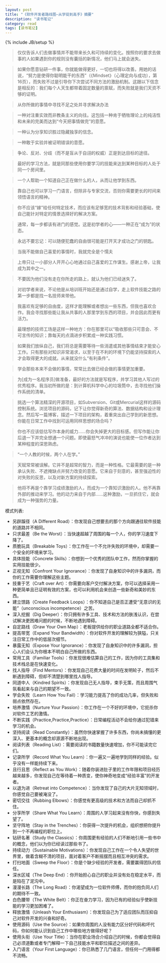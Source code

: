```yaml
---
layout: post
title: "《软件开发者路线图—从学徒到高手》摘要"
description: "读书笔记"
category: read
tags: [读书笔记]
---
```

{% include JB/setup %}

> 仅仅告诉人们去做事情并不能带来长久和可持续的变化。按照你的要求去做事的人如果遇到你的规则没有囊括的新情况，他们马上就会迷失。
<p></p>

> 如果你愿意钻研一件事，你就能做得更好，一切也将得以改善。用她的话说，“努力是使得你聪明能干的东西”（《Mindset》（心理定向与成功），第16页），而失败不过是引导你下次尝试不同方法的激励机制。这跟以下信念是相反的：我们每个人天生都带着固定数量的禀赋，而失败就是我们天资不够的证明。
<p></p>

> 从你所做的事情中寻找不足之处并寻求解决办法
<p></p>

> 一种对注重实效而非教条主义的向往。这包括一种肯于牺牲理论上的纯洁性和未来的完美而达到“今天把事情做完”的意愿。
<p></p>

> 一种认为分享知识胜过隐藏独享的信念。
<p></p>

> 一种敢于实验并被证明错误的意愿。
<p></p>

> 争论、反对、分歧（而不是盲从于自诩的权威）正是到达目标的途径。
<p></p>

> 最好的学习方法，就是同那些使用你要学习的技能来达到某种目标的人处于同一个房间里。
<p></p>

> 一个人帮助一个知道自己正在做什么的人，从而让他学到东西。
<p></p>

> 靠自己也可以学习一门语言，但除非与专家交流，否则你需要更长的时间来领悟语言的精神。
<p></p>

> 你不应该“嫁”给任何特定技术，而应该有足够宽的技术背影和经验基础，使自己能针对特定的情景选择好的解决方案。
<p></p>

> 通常，每一步都该有进门的感觉。这是初学者的心——一种正在“成为”的状态。
<p></p>

> 永远不要忘记：可以随便犯蠢的自由很可能是打开天才成功之门的钥匙。
<p></p>

> 当我不能做自己喜爱的事情时，我就完全是个懦夫
<p></p>

> 上帝只让一小部分人开开心心地通过自己喜爱的工作谋生。感谢上帝，让我成为其中之一。
<p></p>

> 不要因为他们没有走在你所走的路上，就认为他们已经迷失了。
<p></p>

> 对初学者来说，不论他是从培训班开始还是通过自学，走上软件技能之路的第一步都是找一名技师来带他。
<p></p>

> 我喜欢有足够的自由度，这样才能理解或者想出一些东西，但我也喜欢合作。我会寻找那些能让我从共事的人那里学到东西的项目，并会因此而更有活力。
<p></p>

> 最理想的技师工场是这样一种地方：你在那里可以“吸收那些只可意会、不可言传的知识；靠每天的点滴进步积累成一种实践习惯。
<p></p>

> 如果我们放纵自己，我们将总是需要等待一些消遣或其他事情结束才能安心工作。只有那些对知识非常渴求，以至于在不利的环境下仍能坚持探索的人才会取得更大的成就。从来就没什么“有利条件”。
<p></p>

> 学会那些本来不会做的事情，常常比去做已经会做的事情更加重要。
<p></p>

> 为[成为一名程序员]做准备，最好的方法就是写程序，并学习其他人写过的优秀程序。我当初所做的是：到计算机科学中心的垃圾筒中，去寻找他们操作系统的清单。
<p></p>

> 挑选一个算法精深的开源项目，如Subversion、Git或Mercurial这样的源码控制系统。浏览项目的源码，记下让你觉得新奇的算法、数据结构和设计理念。然后写一篇博客，描述一下项目的架构，着重突出自己学到的新思想。你能在日常工作中找到可运用同样思想的场合吗？
<p></p>

> 你也不应该低估写作本身的威力……你会失掉更大的目标感。但写作能让你后退一下并完全想通一个问题。即使最怒气冲冲的演说也能使一位作者达到某种程度的深思熟虑。
<p></p>

> “一个人教的时候，两个人在学。”
<p></p>

> 天赋常常被误解。它并不是超常的智力，而是一种性格。它最需要的是一种承认失败、不遮掩缺点并努力改变的意愿。它来自于刻意的，甚至强迫性的对失败的反思，以及对新方案的持续探索。
<p></p>

> 他将不再是个靠学习成绩激励的人，而成为一个靠知识激励的人。他不再靠外部的推动来学习。他的动力来自于内部……这种激励，一旦抓住它，就会成为一种强势的力量。

模式列表:

* 另辟蹊径（A Different Road）：你发现自己想要去的那个方向跟通往软件技能的道路并不相同。
* 只求最差（Be the Worst）：当快速超越了周围的每一个人，你的学习速度下降了。
* 质脆玩具（Breakable Toys）：你工作在一个不允许失败的环境中，却需要一个安全的环境来学习。
* 具体技能（Concrete Skills）：你想到一个优秀的团队中工作，然而你掌握的实用技能很少。
* 正视无知（Confront Your Ignorance）：你发现了自身知识中的许多漏洞，而你的工作需要你理解这些主题。
* 技重于艺（Craft over Art）：你需要向客户交付解决方案，你可以选择采用一种更简单且已证明有效的方案，也可以利用机会来创造一些新奇和美妙的东西。
* 建立馈路（Create Feedback Loops）：你不知道自己是否正遭受“无意识的无能”（unconscious incompetence）之苦。
* 深入挖掘（Dig Deeper）：你只拥有许多工具、技术和方法的肤浅认识，在尝试解决更困难问题的时候，不断地遇到障碍。
* 自定路线（Draw Your Own Map）：老板提供给你的职业道路全都不适合你。
* 提高带宽（Expand Your Bandwidth）：你对软件开发的理解较为狭隘，只关注日常工作中的低层次细节。
* 暴露无知（Expose Your Ignorance）：你发现了自身知识中的许多漏洞，担心人们会认为你根本不明白自己所做的东西。
* 常用工具（Familiar Tools）：你发现很难估算自己的工作，因为你的工具集和技术栈总是在快速变化。
* 找人指导（Find Mentors）：你发现自己花费大量的时间在发明轮子，然后不断遇到障碍，但却不清楚到哪里找人指导。
* 同道中人（Kindred Spirits）：你发现自己无人指导，束手无策，而且周围气氛看起来与自己的期望不一致。
* 学会失败（Learn How You Fail）：学习能力提高了你的成功几率，但失败和弱点依然存在。
* 培养激情（Nurture Your Passion）：你工作在一个不好的环境中，它扼杀你对软件工艺的激情。
* 不断实践（Practice,Practice,Practice）：日常编程活动不会给你通过犯错来学习的机会。
* 坚持阅读（Read Constantly）：虽然你快速掌握了许多东西，你尚未搞懂的更深入、更基本的概念却源源不断地出现。
* 阅读列表（Reading List）：需要阅读的书籍数量快速增加，你不可能读完它们。
* 记录所学（Record What You Learn）：你一遍又一遍地学到同样的经验。似乎没有一样能持续下来。
* 且行且思（Reflect as You Work）：随着你装进肚子里的工作年限和项目经历越来越多，你发现自己在等待着一种质变，使你神奇地变成“经验丰富”的开发者。
* 以退为进（Retreat into Competence）：当你发现了自己的大片无知领域时，你感觉自己要被淹没了。
* 密切交往（Rubbing Elbows）：你感觉有更高级的技术和方法而自己却抓不住。
* 分享所学（Share What You Learn）：周围的人学习起来没有你快，你感到失望了。
* 坚守阵地（Stay in the Trenches）：你获得一次提升的机会，组织想把你提升到一个不再编程的职位上。
* 钻研名著（Study the Classics）：你周围更有经验的人们不断地引用一些书中的概念，他们以为你已经读过那些书了。
* 持续动力（Sustainable Motivations）：你发现自己工作在一个令人失望的世界里，做着含糊不清的项目，面对着客户不断摇摆而且相互冲突的需求。
* 打扫地面（Sweep the Floor）：你是个缺少经验的开发者，需要赢得团队的信任。
* 深水区域（The Deep End）：你开始担心自己的职业并没有处在稳定水平，而是陷在了泥沟中。
* 漫漫长路（The Long Road）：你渴望成为一位软件师傅，而你的抱负同人们的期待不一致。
* 白色腰带（The White Belt）：你正在奋力学习，因为已有的经验似乎使新技能的学习更加困难了。
* 释放激情（Unleash Your Enthusiasm）：你发现自己为了适应团队而压抑自己对软件开发的兴奋和好奇。
* 使用源码（Use the Source）：如果你周围的人没有能力区分好代码和坏代码，你如何能认识到自己工作中哪些地方做得好呢？
* 使用头衔（Use Your Title）：当你在职业场合介绍自己的时候，你都会觉得自己必须道歉或者专门解释一下自己技能水平和职位描述之间的差异。
* 入门语言（Your First Language）：你已熟悉了几门语言，但任何一门用得都不流畅。
